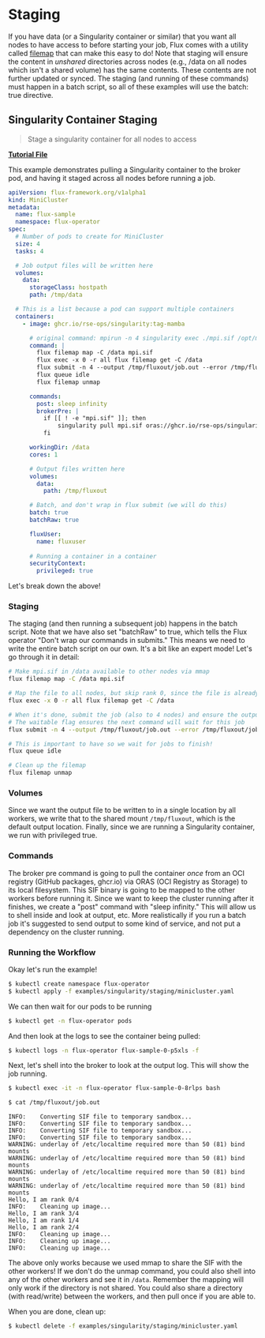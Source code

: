 # Staging

If you have data (or a Singularity container or similar) that you want all nodes to have access to before starting your job,
Flux comes with a utility called [filemap](https://flux-framework.readthedocs.io/projects/flux-core/en/latest/man1/flux-filemap.html) 
that can make this easy to do! Note that staging will ensure the content in _unshared_ directories
across nodes (e.g., /data on all nodes which isn't a shared volume) has the same contents. These contents are not further updated or
synced. The staging (and running of these commands) must happen in a batch script, so all of these examples will use the batch: true 
directive.

## Singularity Container Staging

> Stage a singularity container for all nodes to access

 **[Tutorial File](https://github.com/flux-framework/flux-operator/blob/main/examples/singularity/staging/minicluster.yaml)**

This example demonstrates pulling a Singularity container to the broker pod, and having it staged across all nodes before running
a job.

```yaml
apiVersion: flux-framework.org/v1alpha1
kind: MiniCluster
metadata:
  name: flux-sample
  namespace: flux-operator
spec:
  # Number of pods to create for MiniCluster
  size: 4
  tasks: 4

  # Job output files will be written here
  volumes:
    data:
      storageClass: hostpath
      path: /tmp/data

  # This is a list because a pod can support multiple containers
  containers:
    - image: ghcr.io/rse-ops/singularity:tag-mamba

      # original command: mpirun -n 4 singularity exec ./mpi.sif /opt/mpitest    
      command: |
        flux filemap map -C /data mpi.sif
        flux exec -x 0 -r all flux filemap get -C /data
        flux submit -n 4 --output /tmp/fluxout/job.out --error /tmp/fluxout/job.out --flags waitable singularity exec /data/mpi.sif /opt/mpitest
        flux queue idle
        flux filemap unmap

      commands:
        post: sleep infinity
        brokerPre: |
          if [[ ! -e "mpi.sif" ]]; then
              singularity pull mpi.sif oras://ghcr.io/rse-ops/singularity-mpi:mpich
          fi

      workingDir: /data
      cores: 1

      # Output files written here
      volumes:
        data:
          path: /tmp/fluxout

      # Batch, and don't wrap in flux submit (we will do this)
      batch: true
      batchRaw: true

      fluxUser:
        name: fluxuser
       
      # Running a container in a container
      securityContext:
        privileged: true
```

Let's break down the above!


### Staging

The staging (and then running a subsequent job) happens in the batch script. Note that we have also set "batchRaw" to true,
which tells the Flux operator "Don't wrap our commands in submits." This means we need to write the entire batch script
on our own. It's a bit like an expert mode! Let's go through it in detail:

```bash
# Make mpi.sif in /data available to other nodes via mmap
flux filemap map -C /data mpi.sif

# Map the file to all nodes, but skip rank 0, since the file is already there
flux exec -x 0 -r all flux filemap get -C /data

# When it's done, submit the job (also to 4 nodes) and ensure the output/error files are written to the shared mounted volume /tmp/fluxout
# The waitable flag ensures the next command will wait for this job
flux submit -n 4 --output /tmp/fluxout/job.out --error /tmp/fluxout/job.out --flags waitable singularity exec /data/mpi.sif /opt/mpitest

# This is important to have so we wait for jobs to finish!
flux queue idle

# Clean up the filemap
flux filemap unmap
```

### Volumes

Since we want the output file to be written to in a single location by all workers, we write that to the shared mount `/tmp/fluxout`,
which is the default output location. Finally, since we are running a Singularity container, we run with privileged true.

### Commands

The broker pre command is going to pull the container _once_ from an OCI registry (GitHub packages, ghcr.io) via ORAS (OCI Registry
as Storage) to its local filesystem. This SIF binary is going to be mapped to the other workers before running it.
Since we want to keep the cluster running after it finishes, we create a "post" command with "sleep infinity." This will
allow us to shell inside and look at output, etc. More realistically if you run a batch job it's suggested to send output
to some kind of service, and not put a dependency on the cluster running.

### Running the Workflow

Okay let's run the example!

```bash
$ kubectl create namespace flux-operator
$ kubectl apply -f examples/singularity/staging/minicluster.yaml
```

We can then wait for our pods to be running

```bash
$ kubectl get -n flux-operator pods
```

And then look at the logs to see the container being pulled:

```bash
$ kubectl logs -n flux-operator flux-sample-0-p5xls -f
```

Next, let's shell into the broker to look at the output log. This will show the job running.

```bash
$ kubectl exec -it -n flux-operator flux-sample-0-8rlps bash
```
```bash
$ cat /tmp/fluxout/job.out 
```
```console
INFO:    Converting SIF file to temporary sandbox...
INFO:    Converting SIF file to temporary sandbox...
INFO:    Converting SIF file to temporary sandbox...
INFO:    Converting SIF file to temporary sandbox...
WARNING: underlay of /etc/localtime required more than 50 (81) bind mounts
WARNING: underlay of /etc/localtime required more than 50 (81) bind mounts
WARNING: underlay of /etc/localtime required more than 50 (81) bind mounts
WARNING: underlay of /etc/localtime required more than 50 (81) bind mounts
Hello, I am rank 0/4
INFO:    Cleaning up image...
Hello, I am rank 3/4
Hello, I am rank 1/4
Hello, I am rank 2/4
INFO:    Cleaning up image...
INFO:    Cleaning up image...
INFO:    Cleaning up image...
```
The above only works because we used mmap to share the SIF with the other workers! If we don't
do the unmap command, you could also shell into any of the other workers and see it in `/data`.
Remember the mapping will only work if the directory is not shared. You could also share a directory
(with read/write) between the workers, and then pull once if you are able to.

When you are done, clean up:

```bash
$ kubectl delete -f examples/singularity/staging/minicluster.yaml
```
